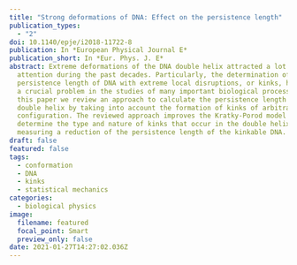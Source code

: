 ```yaml
---
title: "Strong deformations of DNA: Effect on the persistence length"
publication_types:
  - "2"
doi: 10.1140/epje/i2018-11722-8
publication: In *European Physical Journal E*
publication_short: In *Eur. Phys. J. E*
abstract: Extreme deformations of the DNA double helix attracted a lot of
  attention during the past decades. Particularly, the determination of the
  persistence length of DNA with extreme local disruptions, or kinks, has become
  a crucial problem in the studies of many important biological processes. In
  this paper we review an approach to calculate the persistence length of the
  double helix by taking into account the formation of kinks of arbitrary
  configuration. The reviewed approach improves the Kratky-Porod model to
  determine the type and nature of kinks that occur in the double helix, by
  measuring a reduction of the persistence length of the kinkable DNA.
draft: false
featured: false
tags:
  - conformation
  - DNA
  - kinks
  - statistical mechanics
categories:
  - biological physics
image:
  filename: featured
  focal_point: Smart
  preview_only: false
date: 2021-01-27T14:27:02.036Z
---
```

